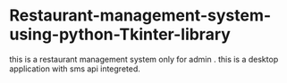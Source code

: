 # Restaurant-management-system-using-python-Tkinter-library
this is a restaurant management system only for admin . this is a desktop application with sms api integreted.
